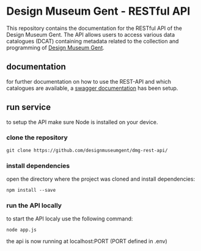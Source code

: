 # Design Museum Gent - RESTful API
This repository contains the documentation for the RESTful API of the Design Museum Gent. The API allows users to access various data catalogues (DCAT) containing metadata related to the collection and programming of [Design Museum Gent](https://designmuseumgent.be).

## documentation
for further documentation on how to use the REST-API and which catalogues are available, a [swagger documentation](https://data.designmuseumgent.be/api-docs) has been setup. 

## run service 
to setup the API make sure Node is installed on your device. 

### clone the repository 
```
git clone https://github.com/designmuseumgent/dmg-rest-api/
```

### install dependencies 
open the directory where the project was cloned and install dependencies:
```
npm install --save
```

### run the API locally 
to start the API localy use the following command: 
```
node app.js
```

the api is now running at localhost:PORT (PORT defined in .env)

